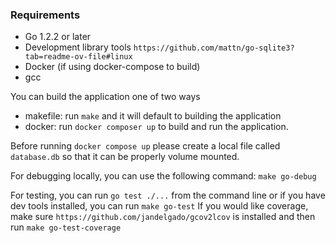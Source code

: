 ### Requirements

- Go 1.2.2 or later
- Development library tools `https://github.com/mattn/go-sqlite3?tab=readme-ov-file#linux`
- Docker (if using docker-compose to build)
- gcc

You can build the application one of two ways

- makefile: run `make` and it will default to building the application
- docker: run `docker composer up` to build and run the application.

Before running `docker compose up` please create a local file called `database.db` so that it can be properly volume mounted.

For debugging locally, you can use the following command: `make go-debug`

For testing, you can run `go test ./...` from the command line or if you have dev tools installed, you can run `make go-test` 
If you would like coverage, make sure `https://github.com/jandelgado/gcov2lcov` is installed and then run `make go-test-coverage`